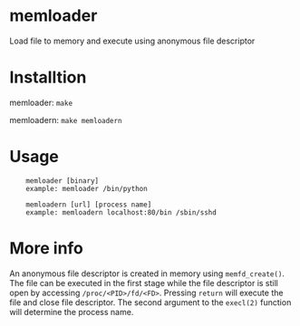# memloader
Load file to memory and execute using anonymous file descriptor

# Installtion
memloader: 
```make``` 

memloadern:
```make memloadern```

# Usage
``` 
    memloader [binary] 
    example: memloader /bin/python
```
    
``` 
    memloadern [url] [process name]
    example: memloadern localhost:80/bin /sbin/sshd
```

# More info
An anonymous file descriptor is created in memory using `memfd_create()`. The file can be executed in the first stage while the file descriptor is still open by accessing `/proc/<PID>/fd/<FD>`. Pressing `return` will execute the file and close file descriptor. The second argument to the `execl(2)` function will determine the process name. 
